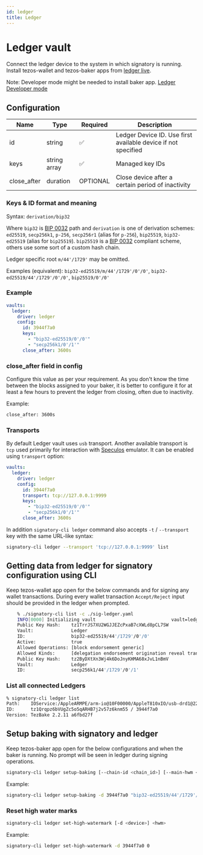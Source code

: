 ```yaml
---
id: ledger
title: Ledger
---
```


# Ledger vault

Connect the ledger device to the system in which signatory is running.
Install tezos-wallet and tezos-baker apps from [ledger live](https://www.ledger.com/ledger-live/download).

Note: Developer mode might be needed to install baker app.
[Ledger Developer mode](https://developers.ledger.com/docs/live-app/developer-mode/#:~:text=To%20activate%20the%20Developer%20mode,Live%20version%202.32%20and%20above.)

## Configuration

| Name        | Type         | Required | Description                                                   |
|-------------|--------------|----------|---------------------------------------------------------------|
| id          | string       |     ✅    | Ledger Device ID. Use first available device if not specified |
| keys        | string array |     ✅    | Managed key IDs                                               |
| close_after | duration     |    OPTIONAL      | Close device after a certain period of inactivity             |

### Keys & ID format and meaning

Syntax: `derivation/bip32`

Where `bip32` is [BIP 0032](https://en.bitcoin.it/wiki/BIP_0032) path and
`derivation` is one of derivation schemes: `ed25519`, `secp256k1`, `p-256`,
`secp256r1` (alias for `p-256`), `bip25519`, `bip32-ed25519` (alias for
`bip25519`). `bip25519` is a [BIP 0032](https://en.bitcoin.it/wiki/BIP_0032)
compliant scheme, others use some sort of a custom hash chain.

Ledger specific root `m/44'/1729'` may be omitted.

Examples (equivalent): `bip32-ed25519/m/44'/1729'/0'/0'`,
`bip32-ed25519/44'/1729'/0'/0'`, `bip25519/0'/0'`

### Example

```yaml
vaults:
  ledger:
    driver: ledger
    config:
      id: 3944f7a0
      keys:
        - "bip32-ed25519/0'/0'"
        - "secp256k1/0'/1'"
      close_after: 3600s
```

### **close_after field in config**

Configure this value as per your requirement. As you don't know the time between the blocks assigned to your baker, it is better to configure it for at least a few hours to prevent the ledger from closing, often due to inactivity.

Example:

```sh
close_after: 3600s
```

### Transports

By default Ledger vault uses `usb` transport. Another available transport is `tcp` used primarily for interaction with [Speculos](https://github.com/LedgerHQ/speculos)
emulator. It can be enabled using `transport` option:

```yaml
vaults:
  ledger:
    driver: ledger
    config:
      id: 3944f7a0
      transport: tcp://127.0.0.1:9999
      keys:
        - "bip32-ed25519/0'/0'"
        - "secp256k1/0'/1'"
      close_after: 3600s
```

In addition `signatory-cli ledger` command also accepts `-t` / `--transport` key with the same URL-like syntax:

```sh
signatory-cli ledger --transport 'tcp://127.0.0.1:9999' list
```

## Getting data from ledger for signatory configuration using CLI

Keep tezos-wallet app open for the below commands and for signing any wallet transactions.
During every wallet transaction `Accept/Reject` input should be provided in the ledger when prompted.

```sh
    % ./signatory-cli list -c ./sig-ledger.yaml 
    INFO[0000] Initializing vault                            vault=ledger vault_name=ledger
    Public Key Hash:    tz1TrrJS7XU2WGJJEZcPxaB7cXWLd8pCL7SW
    Vault:              Ledger
    ID:                 bip32-ed25519/44'/1729'/0'/0'
    Active:             true
    Allowed Operations: [block endorsement generic]
    Allowed Kinds:      [delegation endorsement origination reveal transaction]
    Public Key Hash:    tz2ByDXtXn3Wj4k6DoJnyKHMA68xJvL1nBmV
    Vault:              Ledger
    ID:                 secp256k1/44'/1729'/0'/1'
```

### List all connected Ledgers

```sh
% signatory-cli ledger list
Path:    IOService:/AppleARMPE/arm-io@10F00000/AppleT810xIO/usb-drd1@2280000/AppleT8103USBXHCI@01000000/usb-drd1-port-hs@01100000/USB2.1 Hub@01100000/AppleUSB20Hub@01100000/AppleUSB20HubPort@01130000/Nano S@01130000/Nano S@0/AppleUserUSBHostHIDDevice
ID:      tz1Qrqpz6bVUgZc5o5qARHB7j2v57z6knm55 / 3944f7a0
Version: TezBake 2.2.11 a6fbd27f
```

## Setup baking with signatory and ledger

Keep tezos-baker app open for the below configurations and when the baker is running.
No prompt will be seen in ledger during signing operations.

```sh
signatory-cli ledger setup-baking [--chain-id <chain_id>] [--main-hwm <hwm>] [--test-hwm <hwm>] [-d <device>] <path>
```

Example:

```sh
signatory-cli ledger setup-baking -d 3944f7a0 "bip32-ed25519/44'/1729'/0'/0'"
```

### Reset high water marks

```sh
signatory-cli ledger set-high-watermark [-d <device>] <hwm>
```

Example:

```sh
signatory-cli ledger set-high-watermark -d 3944f7a0 0
```